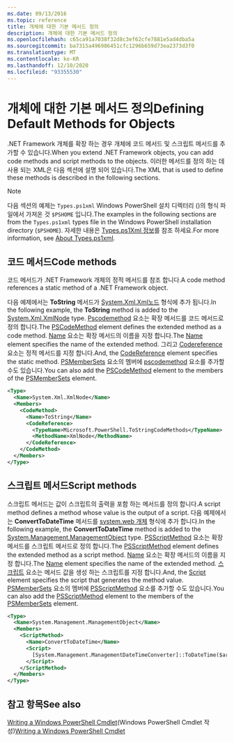 ```yaml
---
ms.date: 09/13/2016
ms.topic: reference
title: 개체에 대한 기본 메서드 정의
description: 개체에 대한 기본 메서드 정의
ms.openlocfilehash: c65ca91a7038f32d8c3ef62cfe7881e5ad4dba5a
ms.sourcegitcommit: ba7315a496986451cfc1296b659d73ea2373d3f0
ms.translationtype: MT
ms.contentlocale: ko-KR
ms.lasthandoff: 12/10/2020
ms.locfileid: "93355530"
---
```

# <a name="defining-default-methods-for-objects"></a><span data-ttu-id="dfe87-103">개체에 대한 기본 메서드 정의</span><span class="sxs-lookup"><span data-stu-id="dfe87-103">Defining Default Methods for Objects</span></span>

<span data-ttu-id="dfe87-104">.NET Framework 개체를 확장 하는 경우 개체에 코드 메서드 및 스크립트 메서드를 추가할 수 있습니다.</span><span class="sxs-lookup"><span data-stu-id="dfe87-104">When you extend .NET Framework objects, you can add code methods and script methods to the objects.</span></span>
<span data-ttu-id="dfe87-105">이러한 메서드를 정의 하는 데 사용 되는 XML은 다음 섹션에 설명 되어 있습니다.</span><span class="sxs-lookup"><span data-stu-id="dfe87-105">The XML that is used to define these methods is described in the following sections.</span></span>

> [!NOTE]
> <span data-ttu-id="dfe87-106">다음 섹션의 예제는 `Types.ps1xml` Windows PowerShell 설치 디렉터리 ()의 형식 파일에서 가져온 것 `$PSHOME` 입니다.</span><span class="sxs-lookup"><span data-stu-id="dfe87-106">The examples in the following sections are from the `Types.ps1xml` types file in the Windows PowerShell installation directory (`$PSHOME`).</span></span> <span data-ttu-id="dfe87-107">자세한 내용은 [Types.ps1Xml 정보](/powershell/module/microsoft.powershell.core/about/about_types.ps1xml)를 참조 하세요.</span><span class="sxs-lookup"><span data-stu-id="dfe87-107">For more information, see [About Types.ps1xml](/powershell/module/microsoft.powershell.core/about/about_types.ps1xml).</span></span>

## <a name="code-methods"></a><span data-ttu-id="dfe87-108">코드 메서드</span><span class="sxs-lookup"><span data-stu-id="dfe87-108">Code methods</span></span>

<span data-ttu-id="dfe87-109">코드 메서드가 .NET Framework 개체의 정적 메서드를 참조 합니다.</span><span class="sxs-lookup"><span data-stu-id="dfe87-109">A code method references a static method of a .NET Framework object.</span></span>

<span data-ttu-id="dfe87-110">다음 예제에서는 **ToString** 메서드가 [System.Xml.Xml노드](/dotnet/api/System.Xml.XmlNode) 형식에 추가 됩니다.</span><span class="sxs-lookup"><span data-stu-id="dfe87-110">In the following example, the **ToString** method is added to the [System.Xml.XmlNode](/dotnet/api/System.Xml.XmlNode) type.</span></span> <span data-ttu-id="dfe87-111">[Pscodemethod](/dotnet/api/system.management.automation.pscodemethod) 요소는 확장 메서드를 코드 메서드로 정의 합니다.</span><span class="sxs-lookup"><span data-stu-id="dfe87-111">The [PSCodeMethod](/dotnet/api/system.management.automation.pscodemethod) element defines the extended method as a code method.</span></span> <span data-ttu-id="dfe87-112">[Name](/dotnet/api/system.management.automation.psmemberinfo.name#System_Management_Automation_PSMemberInfo_Name) 요소는 확장 메서드의 이름을 지정 합니다.</span><span class="sxs-lookup"><span data-stu-id="dfe87-112">The [Name](/dotnet/api/system.management.automation.psmemberinfo.name#System_Management_Automation_PSMemberInfo_Name) element specifies the name of the extended method.</span></span> <span data-ttu-id="dfe87-113">그리고 [Codereference](/dotnet/api/system.management.automation.pscodemethod.codereference#System_Management_Automation_PSCodeMethod_CodeReference) 요소는 정적 메서드를 지정 합니다.</span><span class="sxs-lookup"><span data-stu-id="dfe87-113">And, the [CodeReference](/dotnet/api/system.management.automation.pscodemethod.codereference#System_Management_Automation_PSCodeMethod_CodeReference) element specifies the static method.</span></span> <span data-ttu-id="dfe87-114">[PSMemberSets](/dotnet/api/system.management.automation.psmemberset) 요소의 멤버에 [pscodemethod](/dotnet/api/system.management.automation.pscodemethod) 요소를 추가할 수도 있습니다.</span><span class="sxs-lookup"><span data-stu-id="dfe87-114">You can also add the [PSCodeMethod](/dotnet/api/system.management.automation.pscodemethod) element to the members of the [PSMemberSets](/dotnet/api/system.management.automation.psmemberset) element.</span></span>

```xml
<Type>
  <Name>System.Xml.XmlNode</Name>
  <Members>
    <CodeMethod>
      <Name>ToString</Name>
      <CodeReference>
        <TypeName>Microsoft.PowerShell.ToStringCodeMethods</TypeName>
        <MethodName>XmlNode</MethodName>
      </CodeReference>
    </CodeMethod>
  </Members>
</Type>
```

## <a name="script-methods"></a><span data-ttu-id="dfe87-115">스크립트 메서드</span><span class="sxs-lookup"><span data-stu-id="dfe87-115">Script methods</span></span>

<span data-ttu-id="dfe87-116">스크립트 메서드는 값이 스크립트의 출력을 포함 하는 메서드를 정의 합니다.</span><span class="sxs-lookup"><span data-stu-id="dfe87-116">A script method defines a method whose value is the output of a script.</span></span> <span data-ttu-id="dfe87-117">다음 예제에서는 **ConvertToDateTime** 메서드를 [system.web 개체](/dotnet/api/System.Management.ManagementObject) 형식에 추가 합니다.</span><span class="sxs-lookup"><span data-stu-id="dfe87-117">In the following example, the **ConvertToDateTime** method is added to the [System.Management.ManagementObject](/dotnet/api/System.Management.ManagementObject) type.</span></span> <span data-ttu-id="dfe87-118">[PSScriptMethod](/dotnet/api/system.management.automation.psscriptmethod) 요소는 확장 메서드를 스크립트 메서드로 정의 합니다.</span><span class="sxs-lookup"><span data-stu-id="dfe87-118">The [PSScriptMethod](/dotnet/api/system.management.automation.psscriptmethod) element defines the extended method as a script method.</span></span> <span data-ttu-id="dfe87-119">[Name](/dotnet/api/system.management.automation.psmemberinfo.name#System_Management_Automation_PSMemberInfo_Name) 요소는 확장 메서드의 이름을 지정 합니다.</span><span class="sxs-lookup"><span data-stu-id="dfe87-119">The [Name](/dotnet/api/system.management.automation.psmemberinfo.name#System_Management_Automation_PSMemberInfo_Name) element specifies the name of the extended method.</span></span> <span data-ttu-id="dfe87-120">[스크립트](/dotnet/api/system.management.automation.psscriptmethod.script#System_Management_Automation_PSScriptMethod_Script) 요소는 메서드 값을 생성 하는 스크립트를 지정 합니다.</span><span class="sxs-lookup"><span data-stu-id="dfe87-120">And, the [Script](/dotnet/api/system.management.automation.psscriptmethod.script#System_Management_Automation_PSScriptMethod_Script) element specifies the script that generates the method value.</span></span> <span data-ttu-id="dfe87-121">[PSMemberSets](/dotnet/api/system.management.automation.psmemberset) 요소의 멤버에 [PSScriptMethod](/dotnet/api/system.management.automation.psscriptmethod) 요소를 추가할 수도 있습니다.</span><span class="sxs-lookup"><span data-stu-id="dfe87-121">You can also add the [PSScriptMethod](/dotnet/api/system.management.automation.psscriptmethod) element to the members of the [PSMemberSets](/dotnet/api/system.management.automation.psmemberset) element.</span></span>

```xml
<Type>
  <Name>System.Management.ManagementObject</Name>
  <Members>
    <ScriptMethod>
      <Name>ConvertToDateTime</Name>
      <Script>
        [System.Management.ManagementDateTimeConverter]::ToDateTime($args[0])
      </Script>
    </ScriptMethod>
  </Members>
</Type>
```

## <a name="see-also"></a><span data-ttu-id="dfe87-122">참고 항목</span><span class="sxs-lookup"><span data-stu-id="dfe87-122">See also</span></span>

<span data-ttu-id="dfe87-123">[Writing a Windows PowerShell Cmdlet](./writing-a-windows-powershell-cmdlet.md)(Windows PowerShell Cmdlet 작성)</span><span class="sxs-lookup"><span data-stu-id="dfe87-123">[Writing a Windows PowerShell Cmdlet](./writing-a-windows-powershell-cmdlet.md)</span></span>
